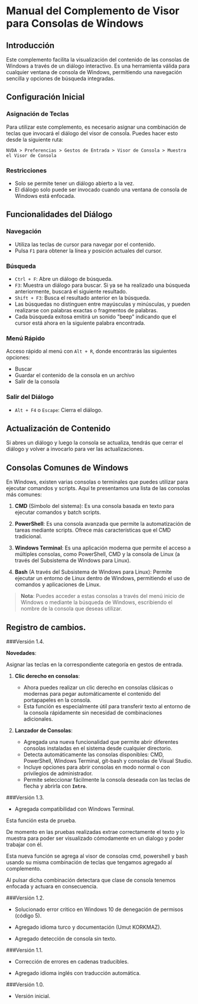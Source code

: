 # Manual del Complemento de Visor para Consolas de Windows
## Introducción

Este complemento facilita la visualización del contenido de las consolas de Windows a través de un diálogo interactivo. Es una herramienta válida para cualquier ventana de consola de Windows, permitiendo una navegación sencilla y opciones de búsqueda integradas.

## Configuración Inicial
### Asignación de Teclas

Para utilizar este complemento, es necesario asignar una combinación de teclas que invocará el diálogo del visor de consola. Puedes hacer esto desde la siguiente ruta:

```
NVDA > Preferencias > Gestos de Entrada > Visor de Consola > Muestra el Visor de Consola
```

### Restricciones

* Solo se permite tener un diálogo abierto a la vez.
* El diálogo solo puede ser invocado cuando una ventana de consola de Windows está enfocada.

## Funcionalidades del Diálogo

### Navegación

* Utiliza las teclas de cursor para navegar por el contenido.
* Pulsa `F1` para obtener la línea y posición actuales del cursor.

### Búsqueda

* `Ctrl + F`: Abre un diálogo de búsqueda.
* `F3`: Muestra un diálogo para buscar. Si ya se ha realizado una búsqueda anteriormente, buscará el siguiente resultado.
* `Shift + F3`: Busca el resultado anterior en la búsqueda.
* Las búsquedas no distinguen entre mayúsculas y minúsculas, y pueden realizarse con palabras exactas o fragmentos de palabras.
* Cada búsqueda exitosa emitirá un sonido "beep" indicando que el cursor está ahora en la siguiente palabra encontrada.

### Menú Rápido

Acceso rápido al menú con `Alt + R`, donde encontrarás las siguientes opciones:

* Buscar
* Guardar el contenido de la consola en un archivo
* Salir de la consola

### Salir del Diálogo

* `Alt + F4` o `Escape`: Cierra el diálogo.

## Actualización de Contenido

Si abres un diálogo y luego la consola se actualiza, tendrás que cerrar el diálogo y volver a invocarlo para ver las actualizaciones.

## Consolas Comunes de Windows

En Windows, existen varias consolas o terminales que puedes utilizar para ejecutar comandos y scripts. Aquí te presentamos una lista de las consolas más comunes:

1. **CMD** (Símbolo del sistema): Es una consola basada en texto para ejecutar comandos y batch scripts.
   
2. **PowerShell**: Es una consola avanzada que permite la automatización de tareas mediante scripts. Ofrece más características que el CMD tradicional.
   
3. **Windows Terminal**: Es una aplicación moderna que permite el acceso a múltiples consolas, como PowerShell, CMD y la consola de Linux (a través del Subsistema de Windows para Linux).
   
4. **Bash** (A través del Subsistema de Windows para Linux): Permite ejecutar un entorno de Linux dentro de Windows, permitiendo el uso de comandos y aplicaciones de Linux.

> **Nota**: Puedes acceder a estas consolas a través del menú inicio de Windows o mediante la búsqueda de Windows, escribiendo el nombre de la consola que deseas utilizar.

## Registro de cambios.
###Versión 1.4.

**Novedades**:

Asignar las teclas en la correspondiente categoría en gestos de entrada.

1. **Clic derecho en consolas**:
   - Ahora puedes realizar un clic derecho en consolas clásicas o modernas para pegar automáticamente el contenido del portapapeles en la consola.
   - Esta función es especialmente útil para transferir texto al entorno de la consola rápidamente sin necesidad de combinaciones adicionales.

2. **Lanzador de Consolas**:
   - Agregada una nueva funcionalidad que permite abrir diferentes consolas instaladas en el sistema desde cualquier directorio.
   - Detecta automáticamente las consolas disponibles: CMD, PowerShell, Windows Terminal, git-bash y consolas de Visual Studio.
   - Incluye opciones para abrir consolas en modo normal o con privilegios de administrador.
   - Permite seleccionar fácilmente la consola deseada con las teclas de flecha y abrirla con **`Intro`**.

###Versión 1.3.

* Agregada compatibilidad con Windows Terminal.

Esta función esta de prueba.

De momento en las pruebas realizadas extrae correctamente el texto y lo muestra para poder ser visualizado cómodamente en un dialogo y poder trabajar con él.

Esta nueva función se agrega al visor de consolas cmd, powershell y bash usando su misma combinación de teclas que tengamos agregado al complemento.

Al pulsar dicha combinación detectara que clase de consola tenemos enfocada y actuara en consecuencia.

###Versión 1.2.

* Solucionado error critico en Windows 10 de denegación de permisos (código 5).

* Agregado idioma turco y documentación (Umut KORKMAZ).

* Agregado detección de consola sin texto.

###Versión 1.1.

* Corrección de errores en cadenas traducibles.

* Agregado idioma inglés con traducción automática.

###Versión 1.0.

* Versión inicial.